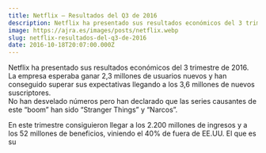 ```yaml
---
title: Netflix — Resultados del Q3 de 2016
description: Netflix ha presentado sus resultados económicos del 3 trimestre de 2016. La empresa esperaba ganar 2,3 millones de usuarios nuevos y han…
image: https://ajra.es/images/posts/netflix.webp
slug: netflix-resultados-del-q3-de-2016
date: 2016-10-18T20:07:00.000Z
---
```


Netflix ha presentado sus resultados económicos del 3 trimestre de 2016.  
La empresa esperaba ganar 2,3 millones de usuarios nuevos y han conseguido superar sus expectativas llegando a los 3,6 millones de nuevos suscriptores.  
No han desvelado números pero han declarado que las series causantes de este “boom” han sido “Stranger Things” y “Narcos”.

En este trimestre consiguieron llegar a los 2.200 millones de ingresos y a los 52 millones de beneficios, viniendo el 40% de fuera de EE.UU. El que es su
